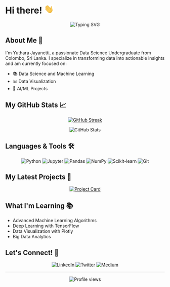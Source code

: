 # Hi there! <img src="https://raw.githubusercontent.com/ABSphreak/ABSphreak/master/gifs/Hi.gif" width="30px">

<div align="center">
  <img src="https://readme-typing-svg.herokuapp.com?font=Fira+Code&weight=500&size=25&pause=1000&center=true&vCenter=true&random=false&width=435&lines=Welcome+to+My+Profile!;Data+Science+Enthusiast;Python+Developer;Always+Learning" alt="Typing SVG" />
</div>

## About Me 🚀

I'm Yuthara Jayanetti, a passionate Data Science Undergraduate from Colombo, Sri Lanka. I specialize in transforming data into actionable insights and am currently focused on:

- 📚 Data Science and Machine Learning
- 📊 Data Visualization
- 🤖 AI/ML Projects

## My GitHub Stats 📈

<div align="center">
  
[![GitHub Streak](https://github-readme-streak-stats.herokuapp.com/?user=YutharaJayanetti&theme=dark)](https://git.io/streak-stats)

<img src="https://github-readme-stats.vercel.app/api?username=YutharaJayanetti&show_icons=true&theme=dark" alt="GitHub Stats" />

</div>

## Languages & Tools 🛠️

<div align="center">

![Python](https://img.shields.io/badge/-Python-3776AB?style=flat-square&logo=Python&logoColor=white)
![Jupyter](https://img.shields.io/badge/-Jupyter-F37626?style=flat-square&logo=Jupyter&logoColor=white)
![Pandas](https://img.shields.io/badge/-Pandas-150458?style=flat-square&logo=Pandas&logoColor=white)
![NumPy](https://img.shields.io/badge/-NumPy-013243?style=flat-square&logo=NumPy&logoColor=white)
![Scikit-learn](https://img.shields.io/badge/-Scikit--learn-F7931E?style=flat-square&logo=scikit-learn&logoColor=white)
![Git](https://img.shields.io/badge/-Git-F05032?style=flat-square&logo=git&logoColor=white)

</div>

## My Latest Projects 🎯

<div align="center">

[![Project Card](https://github-readme-stats.vercel.app/api/pin/?username=YutharaJayanetti&repo=project-name&theme=dark)](https://github.com/YutharaJayanetti/project-name)

</div>

## What I'm Learning 📚

- Advanced Machine Learning Algorithms
- Deep Learning with TensorFlow
- Data Visualization with Plotly
- Big Data Analytics

## Let's Connect! 🤝

<div align="center">

[![LinkedIn](https://img.shields.io/badge/LinkedIn-0077B5?style=for-the-badge&logo=linkedin&logoColor=white)](https://linkedin.com/in/YutharaJayanetti)
[![Twitter](https://img.shields.io/badge/Twitter-1DA1F2?style=for-the-badge&logo=twitter&logoColor=white)](https://twitter.com/YutharaJayanetti)
[![Medium](https://img.shields.io/badge/Medium-12100E?style=for-the-badge&logo=medium&logoColor=white)](https://medium.com/@YutharaJayanetti)

</div>

---
<div align="center">
  <img src="https://komarev.com/ghpvc/?username=YutharaJayanetti&color=blueviolet" alt="Profile views" />
</div>
